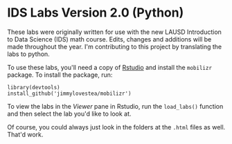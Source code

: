 # IDS Labs Version 2.0 (Python)

These labs were originally written for use with the new LAUSD Introduction to Data Science (IDS) math course. Edits, changes and additions will be made throughout the year. I'm contributing to this project by translating the labs to python.

To use these labs, you'll need a copy of [Rstudio](www.rstudio.com) and install the `mobilizr` package. To install the package, run:

```
library(devtools)
install_github('jimmylovestea/mobilizr')
```

To view the labs in the *Viewer* pane in Rstudio, run the `load_labs()` function and then select the lab you'd like to look at.

Of course, you could always just look in the folders at the `.html` files as well. That'd work.
